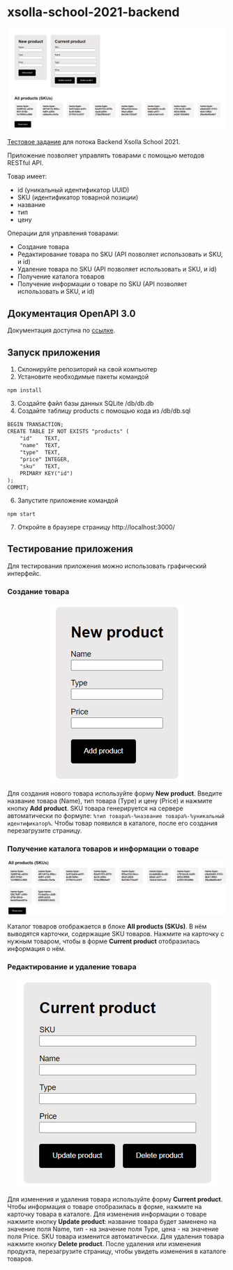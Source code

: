 # xsolla-school-2021-backend

<img src="/screenshots/app.png">

[Тестовое задание](https://github.com/xsolla/xsolla-school-backend-2021) для потока Backend Xsolla School 2021.  

Приложение позволяет управлять товарами с помощью методов RESTful API.  

Товар имеет:
* id (уникальный идентификатор UUID)
* SKU (идентификатор товарной позиции)
* название
* тип
* цену

Операции для управления товарами:
* Создание товара
* Редактирование товара по SKU (API позволяет использовать и SKU, и id)
* Удаление товара по SKU (API позволяет использовать и SKU, и id)
* Получение каталога товаров
* Получение информации о товаре по SKU (API позволяет использовать и SKU, и id)

## Документация OpenAPI 3.0

Документация доступна по [ссылке](https://app.swaggerhub.com/apis/VladislavMaksimov/xsolla-school-2021-backend/1.0.0).

## Запуск приложения

1. Склонируйте репозиторий на свой компьютер
2. Установите необходимые пакеты командой  
```
npm install
```
3. Создайте файл базы данных SQLite /db/db.db
4. Создайте таблицу products с помощью кода из /db/db.sql
```
BEGIN TRANSACTION;
CREATE TABLE IF NOT EXISTS "products" (
	"id"	TEXT,
	"name"	TEXT,
	"type"	TEXT,
	"price"	INTEGER,
	"sku"	TEXT,
	PRIMARY KEY("id")
);
COMMIT;
```
6. Запустите приложение командой  
```
npm start
```
7. Откройте в браузере страницу http://localhost:3000/

## Тестирование приложения

Для тестирования приложения можно использовать графический интерфейс.

### Создание товара
<p align="center">
  <img src="screenshots/create_product.png"/>
</p>

Для создания нового товара используйте форму **New product**. Введите название товара (Name), тип товара (Type) и цену (Price) и нажмите кнопку **Add product**. SKU товара генерируется на сервере автоматически по формуле: ``` %тип товара%-%название товара%-%уникальный идентификатор% ```. Чтобы товар появился в каталоге, после его создания перезагрузите страницу.
  
### Получение каталога товаров и информации о товаре
<p align="center">
  <img src="screenshots/read_products.png"/>
</p>

Каталог товаров отображается в блоке **All products (SKUs)**. В нём выводятся карточки, содержащие SKU товаров. Нажмите на карточку с нужным товаром, чтобы в форме **Current product** отобразилась информация о нём.

### Редактирование и удаление товара
<p align="center">
  <img src="screenshots/read_update_delete_product.png"/>
</p>

Для изменения и удаления товара используйте форму **Current product**. Чтобы информация о товаре отобразилась в форме, нажмите на карточку товара в каталоге. Для изменения информации о товаре нажмите кнопку **Update product**: название товара будет заменено на значение поля Name, тип - на значение поля Type, цена - на значение поля Price. SKU товара изменится автоматически. Для удаления товара нажмите кнопку **Delete product**. После удаления или изменения продукта, перезагрузите страницу, чтобы увидеть изменения в каталоге товаров.
